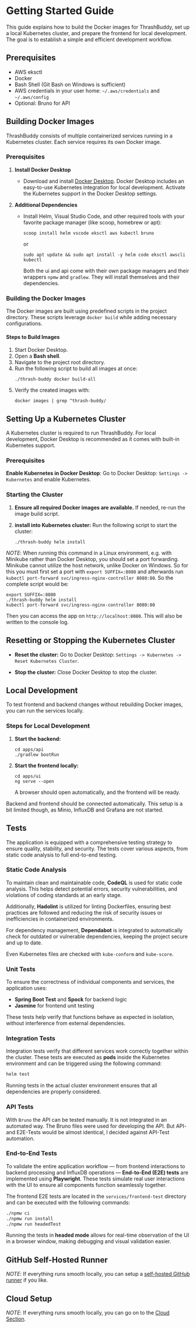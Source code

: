 # Getting Started Guide

This guide explains how to build the Docker images for ThrashBuddy, set up a local Kubernetes cluster, and prepare the frontend for local development. The goal is to establish a simple and efficient development workflow.

## Prerequisites

- AWS eksctl
- Docker
- Bash Shell (Git Bash on Windows is sufficient)
- AWS credentials in your user home: `~/.aws/credentials` and `~/.aws/config`
- Optional: Bruno for API

## Building Docker Images

ThrashBuddy consists of multiple containerized services running in a Kubernetes cluster. Each service requires its own Docker image.

### Prerequisites

1. **Install Docker Desktop**

   - Download and install [Docker Desktop](https://www.docker.com/products/docker-desktop). Docker Desktop includes an easy-to-use Kubernetes integration for local development. Activate the Kubernetes support in the Docker Desktop settings.

2. **Additional Dependencies**

   - Install Helm, Visual Studio Code, and other required tools with your favorite package manager (like scoop, homebrew or apt):

     ```shell
     scoop install helm vscode eksctl aws kubectl bruno
     ```

     or

     ```shell
     sudo apt update && sudo apt install -y helm code eksctl awscli kubectl
     ```

     Both the ui and api come with their own package managers and their wrappers `npmw` and `gradlew`. They will install themselves and their dependencies.

### Building the Docker Images

The Docker images are built using predefined scripts in the project directory. These scripts leverage `docker build` while adding necessary configurations.

#### Steps to Build Images

1. Start Docker Desktop.
2. Open a **Bash shell**.
3. Navigate to the project root directory.
4. Run the following script to build all images at once:
   ```shell
   ./thrash-buddy docker build-all
   ```
5. Verify the created images with:
   ```shell
   docker images | grep ^thrash-buddy/
   ```

## Setting Up a Kubernetes Cluster

A Kubernetes cluster is required to run ThrashBuddy. For local development, Docker Desktop is recommended as it comes with built-in Kubernetes support.

### Prerequisites

**Enable Kubernetes in Docker Desktop**: Go to Docker Desktop: `Settings -> Kubernetes` and enable Kubernetes.

### Starting the Cluster

1. **Ensure all required Docker images are available.**
   If needed, re-run the image build script.

2. **install into Kubernetes cluster:**
   Run the following script to start the cluster:
   ```shell
   ./thrash-buddy helm install
   ```

_NOTE_: When running this command in a Linux environment, e.g. with Minikube rather than Docker Desktop, you should set a port forwarding. Minikube cannot utilize the host network, unlike Docker on Windows. So for this you must first set a port with `export SUFFIX=:8080` and afterwards run `kubectl port-forward svc/ingress-nginx-controller 8080:80`. So the complete script would be:

```shell
export SUFFIX=:8080
./thrash-buddy helm install
kubectl port-forward svc/ingress-nginx-controller 8080:80
```

Then you can access the app on `http://localhost:8080`. This will also be written to the console log.

## Resetting or Stopping the Kubernetes Cluster

- **Reset the cluster:**
  Go to Docker Desktop: `Settings -> Kubernetes -> Reset Kubernetes Cluster`.

- **Stop the cluster:**
  Close Docker Desktop to stop the cluster.

## Local Development

To test frontend and backend changes without rebuilding Docker images, you can run the services locally.

### Steps for Local Development

1. **Start the backend:**

   ```shell
   cd apps/api
   ./gradlew bootRun
   ```

2. **Start the frontend locally:**

   ```shell
   cd apps/ui
   ng serve --open
   ```

   A browser should open automatically, and the frontend will be ready.

Backend and frontend should be connected automatically. This setup is a bit limited though, as Minio, InfluxDB and Grafana are not started.

## Tests

The application is equipped with a comprehensive testing strategy to ensure quality, stability, and security. The tests cover various aspects, from static code analysis to full end-to-end testing.

### Static Code Analysis

To maintain clean and maintainable code, **CodeQL** is used for static code analysis. This helps detect potential errors, security vulnerabilities, and violations of coding standards at an early stage.

Additionally, **Hadolint** is utilized for linting Dockerfiles, ensuring best practices are followed and reducing the risk of security issues or inefficiencies in containerized environments.

For dependency management, **Dependabot** is integrated to automatically check for outdated or vulnerable dependencies, keeping the project secure and up to date.

Even Kubernetes files are checked with `kube-conform` and `kube-score`.

### Unit Tests

To ensure the correctness of individual components and services, the application uses:

- **Spring Boot Test** and **Spock** for backend logic
- **Jasmine** for frontend unit testing

These tests help verify that functions behave as expected in isolation, without interference from external dependencies.

### Integration Tests

Integration tests verify that different services work correctly together within the cluster. These tests are executed as **pods** inside the Kubernetes environment and can be triggered using the following command:

```bash
helm test
```

Running tests in the actual cluster environment ensures that all dependencies are properly considered.

### API Tests

With `Bruno` the API can be tested manually. It is not integrated in an automated way. The Bruno files were used for developing the API. But API- and E2E-Tests would be almost identical, I decided against API-Test automation.

### End-to-End Tests

To validate the entire application workflow — from frontend interactions to backend processing and InfluxDB operations — **End-to-End (E2E) tests** are implemented using **Playwright**. These tests simulate real user interactions with the UI to ensure all components function seamlessly together.

The frontend E2E tests are located in the `services/frontend-test` directory and can be executed with the following commands:

```bash
./npmw ci
./npmw run install
./npmw run headedTest
```

Running the tests in **headed mode** allows for real-time observation of the UI in a browser window, making debugging and visual validation easier.

## GitHub Self-Hosted Runner

_NOTE_: If everything runs smooth locally, you can setup a [self-hosted GitHub runner](github-runner.md) if you like.

## Cloud Setup

_NOTE_: If everything runs smooth locally, you can go on to the [Cloud Section](cloud.md).
